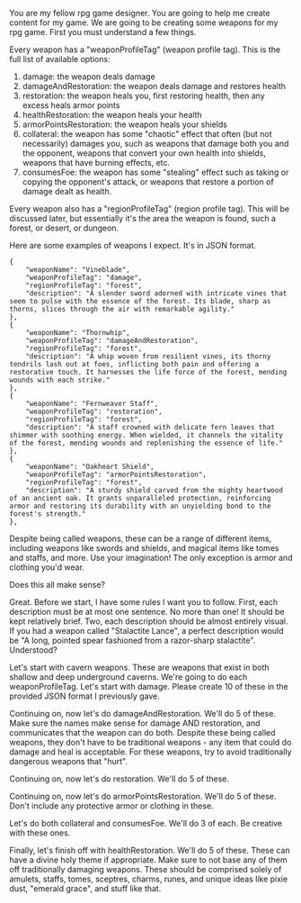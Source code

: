 You are my fellow rpg game designer. You are going to help me create content for my game. We are going to be creating some weapons for my rpg game. First you must understand a few things.

Every weapon has a "weaponProfileTag" (weapon profile tag). This is the full list of available options:

1. damage: the weapon deals damage
2. damageAndRestoration: the weapon deals damage and restores health
3. restoration: the weapon heals you, first restoring health, then any excess heals armor points
4. healthRestoration: the weapon heals your health
5. armorPointsRestoration: the weapon heals your shields
6. collateral: the weapon has some "chaotic" effect that often (but not necessarily) damages you, such as weapons that damage both you and the opponent, weapons that convert your own health into shields, weapons that have burning effects, etc.
7. consumesFoe: the weapon has some "stealing" effect such as taking or copying the opponent's attack, or weapons that restore a portion of damage dealt as health.

Every weapon also has a "regionProfileTag" (region profile tag). This will be discussed later, but essentially it's the area the weapon is found, such a forest, or desert, or dungeon.

Here are some examples of weapons I expect. It's in JSON format.

```
{
    "weaponName": "Vineblade",
    "weaponProfileTag": "damage",
    "regionProfileTag": "forest",
    "description": "A slender sword adorned with intricate vines that seem to pulse with the essence of the forest. Its blade, sharp as thorns, slices through the air with remarkable agility."
},
{
    "weaponName": "Thornwhip",
    "weaponProfileTag": "damageAndRestoration",
    "regionProfileTag": "forest",
    "description": "A whip woven from resilient vines, its thorny tendrils lash out at foes, inflicting both pain and offering a restorative touch. It harnesses the life force of the forest, mending wounds with each strike."
},
{
    "weaponName": "Fernweaver Staff",
    "weaponProfileTag": "restoration",
    "regionProfileTag": "forest",
    "description": "A staff crowned with delicate fern leaves that shimmer with soothing energy. When wielded, it channels the vitality of the forest, mending wounds and replenishing the essence of life."
},
{
    "weaponName": "Oakheart Shield",
    "weaponProfileTag": "armorPointsRestoration",
    "regionProfileTag": "forest",
    "description": "A sturdy shield carved from the mighty heartwood of an ancient oak. It grants unparalleled protection, reinforcing armor and restoring its durability with an unyielding bond to the forest's strength."
},
```

Despite being called weapons, these can be a range of different items, including weapons like swords and shields, and magical items like tomes and staffs, and more. Use your imagination! The only exception is armor and clothing you'd wear.

Does this all make sense?





Great. Before we start, I have some rules I want you to follow. First, each description must be at most one sentence. No more than one! It should be kept relatively brief. Two, each description should be almost entirely visual. If you had a weapon called "Stalactite Lance", a perfect description would be "A long, pointed spear fashioned from a razor-sharp stalactite". Understood?





Let's start with cavern weapons. These are weapons that exist in both shallow and deep underground caverns. We're going to do each weaponProfileTag. Let's start with damage. Please create 10 of these in the provided JSON format I previously gave.





Continuing on, now let's do damageAndRestoration. We'll do 5 of these. Make sure the names make sense for damage AND restoration, and communicates that the weapon can do both. Despite these being called weapons, they don't have to be traditional weapons - any item that could do damage and heal is acceptable. For these weapons, try to avoid traditionally dangerous weapons that "hurt".





Continuing on, now let's do restoration. We'll do 5 of these.





Continuing on, now let's do armorPointsRestoration. We'll do 5 of these. Don't include any protective armor or clothing in these.





Let's do both collateral and consumesFoe. We'll do 3 of each. Be creative with these ones.





Finally, let's finish off with healthRestoration. We'll do 5 of these. These can have a divine holy theme if appropriate. Make sure to not base any of them off traditionally damaging weapons. These should be comprised solely of amulets, staffs, tomes, sceptres, charms, runes, and unique ideas like pixie dust, "emerald grace", and stuff like that.
